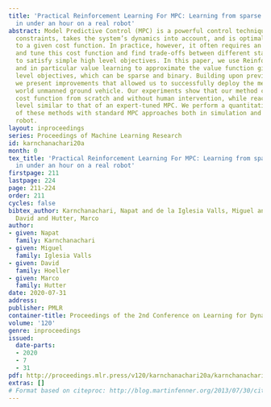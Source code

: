 ```yaml
---
title: 'Practical Reinforcement Learning For MPC: Learning from sparse objectives
  in under an hour on a real robot'
abstract: Model Predictive Control (MPC) is a powerful control technique that handles
  constraints, takes the system’s dynamics into account, and is optimal with respect
  to a given cost function. In practice, however, it often requires an expert to craft
  and tune this cost function and find trade-offs between different state penalties
  to satisfy simple high level objectives. In this paper, we use Reinforcement Learning
  and in particular value learning to approximate the value function given only high
  level objectives, which can be sparse and binary. Building upon previous works,
  we present improvements that allowed us to successfully deploy the method on a real
  world unmanned ground vehicle. Our experiments show that our method can learn the
  cost function from scratch and without human intervention, while reaching a performance
  level similar to that of an expert-tuned MPC. We perform a quantitative comparison
  of these methods with standard MPC approaches both in simulation and on the real
  robot.
layout: inproceedings
series: Proceedings of Machine Learning Research
id: karnchanachari20a
month: 0
tex_title: 'Practical Reinforcement Learning For MPC: Learning from sparse objectives
  in under an hour on a real robot'
firstpage: 211
lastpage: 224
page: 211-224
order: 211
cycles: false
bibtex_author: Karnchanachari, Napat and de la Iglesia Valls, Miguel and Hoeller,
  David and Hutter, Marco
author:
- given: Napat
  family: Karnchanachari
- given: Miguel
  family: Iglesia Valls
- given: David
  family: Hoeller
- given: Marco
  family: Hutter
date: 2020-07-31
address: 
publisher: PMLR
container-title: Proceedings of the 2nd Conference on Learning for Dynamics and Control
volume: '120'
genre: inproceedings
issued:
  date-parts:
  - 2020
  - 7
  - 31
pdf: http://proceedings.mlr.press/v120/karnchanachari20a/karnchanachari20a.pdf
extras: []
# Format based on citeproc: http://blog.martinfenner.org/2013/07/30/citeproc-yaml-for-bibliographies/
---
```

